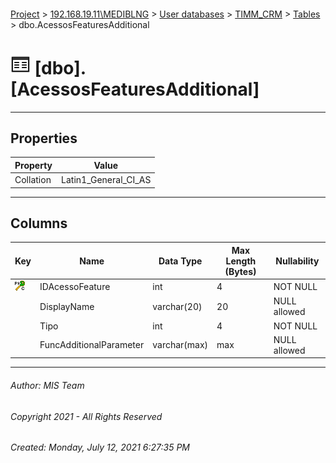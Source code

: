 #### 

[Project](../../../../index.md) > [192.168.19.11\\MEDIBLNG](../../../index.md) > [User databases](../../index.md) > [TIMM_CRM](../index.md) > [Tables](Tables.md) > dbo.AcessosFeaturesAdditional

# ![Tables](../../../../Images/Table32.png) [dbo].[AcessosFeaturesAdditional]

---

## <a name="#properties"></a>Properties

| Property | Value |
|---|---|
| Collation | Latin1_General_CI_AS |


---

## <a name="#columns"></a>Columns

| Key | Name | Data Type | Max Length (Bytes) | Nullability |
|---|---|---|---|---|
| [![Cluster Primary Key PK_AcessosFeaturesAdditional: IDAcessoFeature](../../../../Images/pkcluster.png)](#indexes) | IDAcessoFeature | int | 4 | NOT NULL |
|  | DisplayName | varchar(20) | 20 | NULL allowed |
|  | Tipo | int | 4 | NOT NULL |
|  | FuncAdditionalParameter | varchar(max) | max | NULL allowed |


---

###### Author:  MIS Team

###### Copyright 2021 - All Rights Reserved

###### Created: Monday, July 12, 2021 6:27:35 PM

